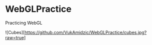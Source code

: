 # WebGLPractice
Practicing WebGL

![Cubes][https://github.com/VukAmidzic/WebGLPractice/cubes.jpg?raw=true]